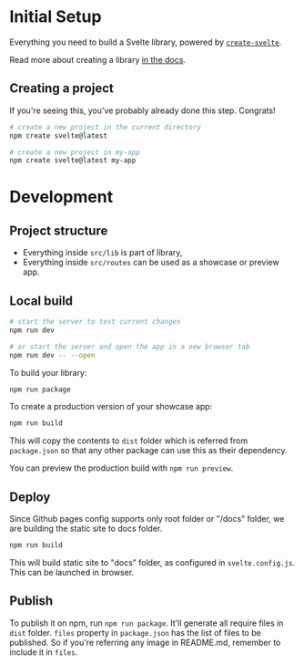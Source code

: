 # Initial Setup
Everything you need to build a Svelte library, powered by [`create-svelte`](https://github.com/sveltejs/kit/tree/main/packages/create-svelte).

Read more about creating a library [in the docs](https://kit.svelte.dev/docs/packaging).

## Creating a project

If you're seeing this, you've probably already done this step. Congrats!

```bash
# create a new project in the current directory
npm create svelte@latest

# create a new project in my-app
npm create svelte@latest my-app
```

# Development

## Project structure
- Everything inside `src/lib` is part of library, 
- Everything inside `src/routes` can be used as a showcase or preview app.

## Local build
```bash
# start the server to test current changes
npm run dev

# or start the server and open the app in a new browser tab
npm run dev -- --open
```

To build your library:

```bash
npm run package
```

To create a production version of your showcase app:

```bash
npm run build
```
This will copy the contents to `dist` folder which is referred from `package.json` so that any other package can use this as their dependency.


You can preview the production build with `npm run preview`.

## Deploy
Since Github pages config supports only root folder or "/docs" folder, we are building the static site to docs folder. 

```bash
npm run build
```

This will build static site to "docs" folder, as configured in `svelte.config.js`. This can be launched in browser.

## Publish

To publish it on npm, run `npm run package`. It'll generate all require files in `dist` folder. `files` property in `package.json` has the list of files to be published. So if you're referring any image in README.md, remember to include it in `files`.
